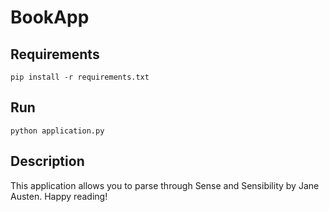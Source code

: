 # BookApp
## Requirements
`pip install -r requirements.txt`
## Run
`python application.py`

## Description
This application allows you to parse through Sense and Sensibility by Jane Austen. Happy reading!
